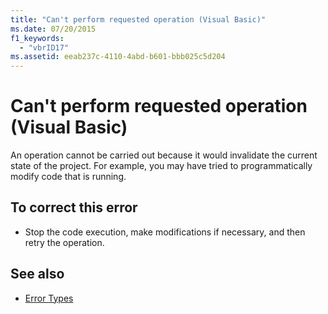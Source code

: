 ```yaml
---
title: "Can't perform requested operation (Visual Basic)"
ms.date: 07/20/2015
f1_keywords: 
  - "vbrID17"
ms.assetid: eeab237c-4110-4abd-b601-bbb025c5d204
---
```

# Can't perform requested operation (Visual Basic)
An operation cannot be carried out because it would invalidate the current state of the project. For example, you may have tried to programmatically modify code that is running.  
  
## To correct this error  
  
- Stop the code execution, make modifications if necessary, and then retry the operation.  
  
## See also

- [Error Types](../../visual-basic/programming-guide/language-features/error-types.md)
